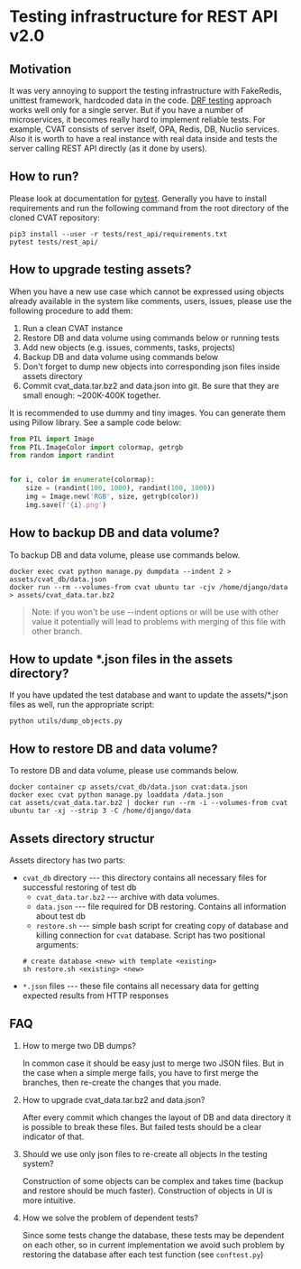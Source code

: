 <!--
 Copyright (C) 2021 Intel Corporation

 SPDX-License-Identifier: MIT
-->

# Testing infrastructure for REST API v2.0

## Motivation

It was very annoying to support the testing infrastructure with FakeRedis,
unittest framework, hardcoded data in the code.
[DRF testing](https://www.django-rest-framework.org/api-guide/testing/)
approach works well only for a single server. But if you have a number
of microservices, it becomes really hard to implement reliable tests.
For example, CVAT consists of server itself, OPA, Redis, DB, Nuclio services.
Also it is worth to have a real instance with real data inside and tests
the server calling REST API directly (as it done by users).

## How to run?

Please look at documentation for [pytest](https://docs.pytest.org/en/6.2.x/).
Generally you have to install requirements and run the following command from
the root directory of the cloned CVAT repository:

```console
pip3 install --user -r tests/rest_api/requirements.txt
pytest tests/rest_api/
```

## How to upgrade testing assets?

When you have a new use case which cannot be expressed using objects already
available in the system like comments, users, issues, please use the following
procedure to add them:

1. Run a clean CVAT instance
1. Restore DB and data volume using commands below or running tests
1. Add new objects (e.g. issues, comments, tasks, projects)
1. Backup DB and data volume using commands below
1. Don't forget to dump new objects into corresponding json files inside
   assets directory
1. Commit cvat_data.tar.bz2 and data.json into git. Be sure that they are
   small enough: ~200K-400K together.

It is recommended to use dummy and tiny images. You can generate them using
Pillow library. See a sample code below:

```python
from PIL import Image
from PIL.ImageColor import colormap, getrgb
from random import randint


for i, color in enumerate(colormap):
    size = (randint(100, 1000), randint(100, 1000))
    img = Image.new('RGB', size, getrgb(color))
    img.save(f'{i}.png')
```

## How to backup DB and data volume?

To backup DB and data volume, please use commands below.

```console
docker exec cvat python manage.py dumpdata --indent 2 > assets/cvat_db/data.json
docker run --rm --volumes-from cvat ubuntu tar -cjv /home/django/data > assets/cvat_data.tar.bz2
```

> Note: if you won't be use --indent options or will be use with other value
> it potentially will lead to problems with merging of this file with other branch.

## How to update *.json files in the assets directory?

If you have updated the test database and want to update the assets/*.json
files as well, run the appropriate script:

```
python utils/dump_objects.py
```

## How to restore DB and data volume?

To restore DB and data volume, please use commands below.

```console
docker container cp assets/cvat_db/data.json cvat:data.json
docker exec cvat python manage.py loaddata /data.json
cat assets/cvat_data.tar.bz2 | docker run --rm -i --volumes-from cvat ubuntu tar -xj --strip 3 -C /home/django/data
```

## Assets directory structur

Assets directory has two parts:

- `cvat_db` directory --- this directory contains all necessary files for
  successful restoring of test db
  - `cvat_data.tar.bz2` --- archive with data volumes.
  - `data.json` --- file required for DB restoring.
    Contains all information about test db
  - `restore.sh` --- simple bash script for creating copy of database and
  killing connection for `cvat` database.
  Script has two positional arguments:
  ```
  # create database <new> with template <existing>
  sh restore.sh <existing> <new>
  ```
- `*.json` files --- these file contains all necessary data for getting
  expected results from HTTP responses

## FAQ

1. How to merge two DB dumps?

   In common case it should be easy just to merge two JSON files.
   But in the case when a simple merge fails, you have to first merge
   the branches, then re-create the changes that you made.

1. How to upgrade cvat_data.tar.bz2 and data.json?

   After every commit which changes the layout of DB and data directory it is
   possible to break these files. But failed tests should be a clear indicator
   of that.

1. Should we use only json files to re-create all objects in the testing
   system?

   Construction of some objects can be complex and takes time (backup
   and restore should be much faster). Construction of objects in UI is more
   intuitive.

1. How we solve the problem of dependent tests?

   Since some tests change the database, these tests may be dependent on each
   other, so in current implementation we avoid such problem by restoring
   the database after each test function (see `conftest.py`)
